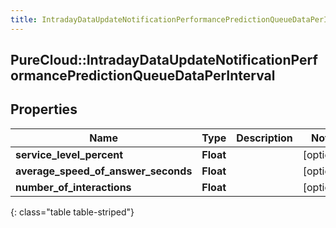 ```yaml
---
title: IntradayDataUpdateNotificationPerformancePredictionQueueDataPerInterval
---
```

## PureCloud::IntradayDataUpdateNotificationPerformancePredictionQueueDataPerInterval

## Properties

|Name | Type | Description | Notes|
|------------ | ------------- | ------------- | -------------|
| **service_level_percent** | **Float** |  | [optional] |
| **average_speed_of_answer_seconds** | **Float** |  | [optional] |
| **number_of_interactions** | **Float** |  | [optional] |
{: class="table table-striped"}


